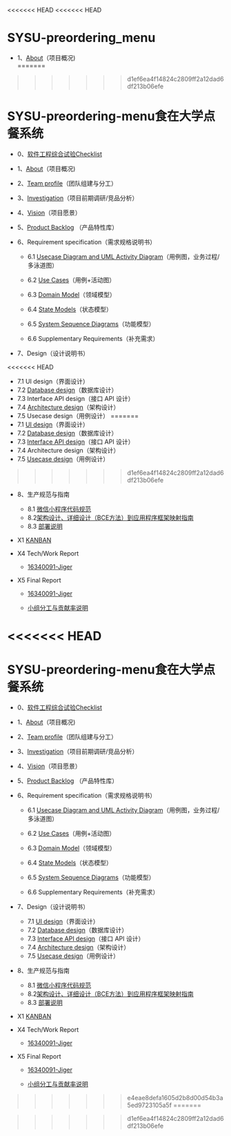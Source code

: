 <<<<<<< HEAD
<<<<<<< HEAD
# SYSU-preordering_menu
- 1、[About](https://github.com/preorderingmenugroup/SYSU-preordering_menu/document/About)（项目概况)  
=======
>>>>>>> d1ef6ea4f14824c2809ff2a12dad6df213b06efe

# SYSU-preordering-menu食在大学点餐系统
- 0、[软件工程综合试验Checklist](https://preorderingmenugroup.github.io/SYSU-preordering_menu/document/com_experiment/sotwarelab)   

- 1、[About](https://preorderingmenugroup.github.io/SYSU-preordering_menu/document/About)（项目概况)  

- 2、[Team profile](https://preorderingmenugroup.github.io/SYSU-preordering_menu/document/Team)（团队组建与分工）  

- 3、[Investigation](https://preorderingmenugroup.github.io/SYSU-preordering_menu/document/Investagation/Investagation)（项目前期调研/竞品分析）  

- 4、[Vision](https://preorderingmenugroup.github.io/SYSU-preordering_menu/document/Vision)（项目愿景）  

- 5、[Product Backlog](https://preorderingmenugroup.github.io/SYSU-preordering_menu/document/Backlog) （产品特性库）  

- 6、Requirement specification（需求规格说明书）  
  - 6.1 [Usecase Diagram and UML Activity Diagram](https://preorderingmenugroup.github.io/SYSU-preordering_menu/document/Requirement-specification/1/1-1-usercase-diagram)（用例图，业务过程/多泳道图）  

  - 6.2 [Use Cases](https://preorderingmenugroup.github.io/SYSU-preordering_menu/document/6_2_UsecasesAndActivityPic/user_cases)（用例+活动图）

  - 6.3 [Domain Model](https://preorderingmenugroup.github.io/SYSU-preordering_menu/document/DomainModel/DomainModel)（领域模型）

  - 6.4 [State Models](https://preorderingmenugroup.github.io/SYSU-preordering_menu/document/statemodel/state_model)（状态模型）

  - 6.5 [System Sequence Diagrams](https://preorderingmenugroup.github.io/SYSU-preordering_menu/document/SystemSequenceDiagrams/SysSeq)（功能模型）

  - 6.6 Supplementary Requirements（补充需求）

- 7、Design（设计说明书）

<<<<<<< HEAD
  - 7.1 UI design（界面设计）
  - 7.2 [Database design](https://preorderingmenugroup.github.io/SYSU-preordering_menu/Design/2DataBaseDesign)（数据库设计）
  - 7.3 Interface API design（接口 API 设计）
  - 7.4 [Architecture design](https://preorderingmenugroup.github.io/SYSU-preordering_menu/document/Framework/7-4/framework)（架构设计）
  - 7.5 Usecase design（用例设计）
=======
  - 7.1 [UI design](https://preorderingmenugroup.github.io/SYSU-preordering_menu/document/uidesign)（界面设计）
  - 7.2 [Database design](https://preorderingmenugroup.github.io/SYSU-preordering_menu/document/DatabaseDesign/DatabaseDesign)（数据库设计）
  - 7.3 [Interface API design](https://preorderingmenugroup.github.io/SYSU-preordering_menu/document/Design/7-3/api)（接口 API 设计）
  - 7.4 Architecture design（架构设计）
  - 7.5 [Usecase design](https://preorderingmenugroup.github.io/SYSU-preordering_menu/document/usecaseDesign/usecaseDesign)（用例设计）
>>>>>>> d1ef6ea4f14824c2809ff2a12dad6df213b06efe

- 8、生产规范与指南

  - 8.1 [微信小程序代码规范](https://shimo.im/docs/EZKacqyM018gmopv/read)
  - 8.2[架构设计、详细设计（BCE方法）到应用程序框架映射指南]()
  - 8.3 [部署说明](https://preorderingmenugroup.github.io/SYSU-preordering_menu/document/com_experiment/sotwarelab)



- X1 [KANBAN](https://github.com/preorderingmenugroup/SYSU-preordering_menu/projects)


- X4 Tech/Work Report

  - [16340091-Jiger]()

- X5 Final Report
  - [16340091-Jiger]()

  - [小组分工与贡献率说明](https://preorderingmenugroup.github.io/SYSU-preordering_menu/document/contribution)
  
<<<<<<< HEAD
=======
# SYSU-preordering-menu食在大学点餐系统
- 0、[软件工程综合试验Checklist](https://preorderingmenugroup.github.io/SYSU-preordering_menu/document/com_experiment/sotwarelab)   

- 1、[About](https://preorderingmenugroup.github.io/SYSU-preordering_menu/document/About)（项目概况)  

- 2、[Team profile](https://preorderingmenugroup.github.io/SYSU-preordering_menu/document/Team)（团队组建与分工）  

- 3、[Investigation](https://preorderingmenugroup.github.io/SYSU-preordering_menu/document/Investagation/Investagation)（项目前期调研/竞品分析）  

- 4、[Vision](https://preorderingmenugroup.github.io/SYSU-preordering_menu/document/Vision)（项目愿景）  

- 5、[Product Backlog](https://preorderingmenugroup.github.io/SYSU-preordering_menu/document/Backlog) （产品特性库）  

- 6、Requirement specification（需求规格说明书）  
  - 6.1 [Usecase Diagram and UML Activity Diagram](https://preorderingmenugroup.github.io/SYSU-preordering_menu/document/Requirement-specification/1/1-1-usercase-diagram)（用例图，业务过程/多泳道图）  

  - 6.2 [Use Cases](https://preorderingmenugroup.github.io/SYSU-preordering_menu/document/6_2_UsecasesAndActivityPic/user_cases)（用例+活动图）

  - 6.3 [Domain Model](https://preorderingmenugroup.github.io/SYSU-preordering_menu/document/DomainModel/DomainModel)（领域模型）

  - 6.4 [State Models](https://preorderingmenugroup.github.io/SYSU-preordering_menu/document/statemodel/state_model)（状态模型）

  - 6.5 [System Sequence Diagrams](https://preorderingmenugroup.github.io/SYSU-preordering_menu/document/SystemSequenceDiagrams/SysSeq)（功能模型）

  - 6.6 Supplementary Requirements（补充需求）

- 7、Design（设计说明书）

  - 7.1 [UI design](https://preorderingmenugroup.github.io/SYSU-preordering_menu/document/uidesign)（界面设计）
  - 7.2 [Database design](https://preorderingmenugroup.github.io/SYSU-preordering_menu/document/DatabaseDesign/DatabaseDesign)（数据库设计）
  - 7.3 [Interface API design](https://preorderingmenugroup.github.io/SYSU-preordering_menu/document/Design/7-3/api)（接口 API 设计）
  - 7.4 [Architecture design](https://preorderingmenugroup.github.io/SYSU-preordering_menu/document/Framework/7-4/framework)（架构设计）
  - 7.5 [Usecase design](https://preorderingmenugroup.github.io/SYSU-preordering_menu/document/usecaseDesign/usecaseDesign)（用例设计）

- 8、生产规范与指南

  - 8.1 [微信小程序代码规范](https://shimo.im/docs/EZKacqyM018gmopv/read)
  - 8.2[架构设计、详细设计（BCE方法）到应用程序框架映射指南]()
  - 8.3 [部署说明](https://preorderingmenugroup.github.io/SYSU-preordering_menu/document/com_experiment/sotwarelab)



- X1 [KANBAN](https://github.com/preorderingmenugroup/SYSU-preordering_menu/projects)


- X4 Tech/Work Report

  - [16340091-Jiger]()

- X5 Final Report
  - [16340091-Jiger]()

  - [小组分工与贡献率说明](https://preorderingmenugroup.github.io/SYSU-preordering_menu/document/contribution)
  

  
>>>>>>> e4eae8defa1605d2b8d00d54b3a5ed9723105a5f
=======

>>>>>>> d1ef6ea4f14824c2809ff2a12dad6df213b06efe
